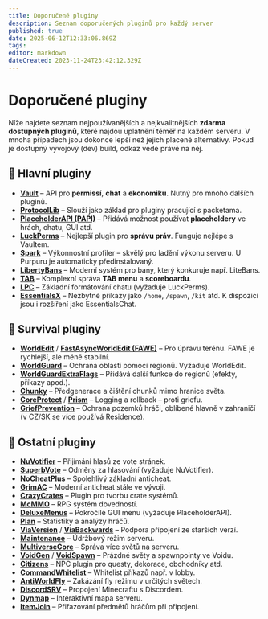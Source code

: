 ```yaml
---
title: Doporučené pluginy
description: Seznam doporučených pluginů pro každý server
published: true
date: 2025-06-12T12:33:06.869Z
tags: 
editor: markdown
dateCreated: 2023-11-24T23:42:12.329Z
---
```


# Doporučené pluginy

Níže najdete seznam nejpoužívanějších a nejkvalitnějších **zdarma dostupných pluginů**, které najdou uplatnění téměř na každém serveru. V mnoha případech jsou dokonce lepší než jejich placené alternativy. Pokud je dostupný vývojový (dev) build, odkaz vede právě na něj.

## 🔧 Hlavní pluginy

* [**Vault**](https://github.com/MilkBowl/Vault/releases) – API pro **permissí**, **chat** a **ekonomiku**. Nutný pro mnoho dalších pluginů.
* [**ProtocolLib**](https://ci.dmulloy2.net/job/ProtocolLib/lastSuccessfulBuild/) – Slouží jako základ pro pluginy pracující s packetama.
* [**PlaceholderAPI (PAPI)**](https://ci.extendedclip.com/job/PlaceholderAPI/) – Přidává možnost používat **placeholdery** ve hrách, chatu, GUI atd.
* [**LuckPerms**](https://luckperms.net/download) – Nejlepší plugin pro **správu práv**. Funguje nejlépe s Vaultem.
* [**Spark**](https://spark.lucko.me/download) – Výkonnostní profiler – skvělý pro ladění výkonu serveru. U Purpuru je automaticky předinstalovaný.
* [**LibertyBans**](https://ci.hahota.net/job/LibertyBans/) – Moderní systém pro bany, který konkuruje např. LiteBans.
* [**TAB**](https://github.com/NEZNAMY/TAB/releases) – Komplexní správa **TAB menu** a **scoreboardu**.
* [**LPC**](https://www.spigotmc.org/resources/lpc-chat-formatter-1-7-10-1-19.68965/history) – Základní formátování chatu (vyžaduje LuckPerms).
* [**EssentialsX**](https://essentialsx.net/downloads.html) – Nezbytné příkazy jako `/home`, `/spawn`, `/kit` atd. K dispozici jsou i rozšíření jako EssentialsChat.

## 🌲 Survival pluginy

* [**WorldEdit**](https://builds.enginehub.org/job/worldedit) / [**FastAsyncWorldEdit (FAWE)**](https://ci.athion.net/job/FastAsyncWorldEdit/) – Pro úpravu terénu. FAWE je rychlejší, ale méně stabilní.
* [**WorldGuard**](https://builds.enginehub.org/job/worldguard) – Ochrana oblastí pomocí regionů. Vyžaduje WorldEdit.
* [**WorldGuardExtraFlags**](https://www.spigotmc.org/resources/worldguard-extra-flags.4823/) – Přidává další funkce do regionů (efekty, příkazy apod.).
* [**Chunky**](https://www.spigotmc.org/resources/chunky.81534/history) – Předgenerace a čištění chunků mimo hranice světa.
* [**CoreProtect**](https://github.com/PlayPro/CoreProtect/releases) / [**Prism**](https://ci.darkhelmet.network/job/Prism/) – Logging a rollback – proti griefu.
* [**GriefPrevention**](https://github.com/TechFortress/GriefPrevention/releases) – Ochrana pozemků hráči, oblíbené hlavně v zahraničí (v CZ/SK se více používá Residence).

## 🔧 Ostatní pluginy

* [**NuVotifier**](https://github.com/NuVotifier/NuVotifier/releases) – Přijímání hlasů ze vote stránek.
* [**SuperbVote**](https://www.spigotmc.org/resources/superbvote.11626/history) – Odměny za hlasování (vyžaduje NuVotifier).
* [**NoCheatPlus**](https://ci.codemc.io/job/Updated-NoCheatPlus/job/Updated-NoCheatPlus/) – Spolehlivý základní anticheat.
* [**GrimAC**](https://www.spigotmc.org/resources/grim-anticheat.99923/history) – Moderní anticheat stále ve vývoji.
* [**CrazyCrates**](https://ci.badbones69.com/view/Stable/job/CrazyCrates/) – Plugin pro tvorbu crate systémů.
* [**McMMO**](https://popicraft.net/jenkins/job/mcMMO/) – RPG systém dovedností.
* [**DeluxeMenus**](https://ci.extendedclip.com/job/DeluxeMenus/) – Pokročilé GUI menu (vyžaduje PlaceholderAPI).
* [**Plan**](https://github.com/plan-player-analytics/Plan/releases) – Statistiky a analýzy hráčů.
* [**ViaVersion**](https://ci.viaversion.com/) / [**ViaBackwards**](https://ci.viaversion.com/view/ViaBackwards/job/ViaBackwards-DEV/) – Podpora připojení ze starších verzí.
* [**Maintenance**](https://github.com/kennytv/Maintenance/releases) – Údržbový režim serveru.
* [**MultiverseCore**](https://ci.onarandombox.com/job/Multiverse-Core/) – Správa více světů na serveru.
* [**VoidGen**](https://github.com/xtkq-is-not-available/VoidGen/releases) / [**VoidSpawn**](https://github.com/endercrest/VoidSpawn/releases) – Prázdné světy a spawnpointy ve Voidu.
* [**Citizens**](https://ci.citizensnpcs.co/job/Citizens2/) – NPC plugin pro questy, dekorace, obchodníky atd.
* [**CommandWhitelist**](https://github.com/YouHaveTrouble/CommandWhitelist/releases) – Whitelist příkazů např. v lobby.
* [**AntiWorldFly**](https://github.com/PyvesB/AntiWorldFly/releases) – Zakázání fly režimu v určitých světech.
* [**DiscordSRV**](https://snapshot.discordsrv.com/) – Propojení Minecraftu s Discordem.
* [**Dynmap**](https://www.spigotmc.org/resources/dynmap%C2%AE.274/history) – Interaktivní mapa serveru.
* [**ItemJoin**](https://ci.craftationgaming.com/job/ItemJoin/) – Přiřazování předmětů hráčům při připojení.